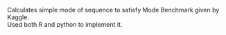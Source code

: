 Calculates simple mode of sequence to satisfy Mode Benchmark given by Kaggle.  
Used both R and python to implement it.  
